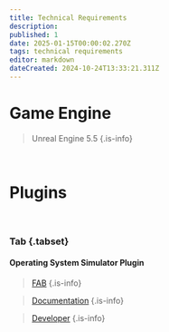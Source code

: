 ```yaml
---
title: Technical Requirements
description: 
published: 1
date: 2025-01-15T00:00:02.270Z
tags: technical requirements
editor: markdown
dateCreated: 2024-10-24T13:33:21.311Z
---
```


# Game Engine

> Unreal Engine 5.5
{.is-info}
<br>

# Plugins
<br>

### Tab {.tabset}

#### Operating System Simulator Plugin

> [FAB](https://www.fab.com/listings/c2c763aa-7dfa-4a19-b4ff-28d4b3131e6e)
{.is-info}


> [Documentation](https://docs.yetitechstudios.com/docs/)
{.is-info}

> [Developer](https://yetitechstudios.com/)
{.is-info}

<!-- 
# Hardware Requirements

# Development Tools

# Online Integration
-->